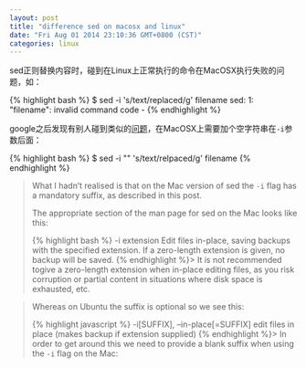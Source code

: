 ```yaml
---
layout: post
title: "difference sed on macosx and linux"
date: "Fri Aug 01 2014 23:10:36 GMT+0800 (CST)"
categories: linux
---
```


sed正则替换内容时，碰到在Linux上正常执行的命令在MacOSX执行失败的问题，如：

{% highlight bash %}
$ sed -i 's/text/replaced/g' filename
sed: 1: "filename": invalid command code -
{% endhighlight %}

google之后发现有别人碰到类似的[问题](http://www.markhneedham.com/blog/2011/01/14/sed-sed-1-invalid-command-code-r-on-mac-os-x/)，在MacOSX上需要加个空字符串在`-i`参数后面：

{% highlight bash %}
$ sed -i "" 's/text/relpaced/g' filename
{% endhighlight %}

> What I hadn’t realised is that on the Mac version of sed the `-i` flag has a mandatory suffix, as described in this post.
>
> The appropriate section of the man page for sed on the Mac looks like this:
>
> {% highlight bash %}
-i extension
    Edit files in-place, saving backups with the specified extension. If a zero-length extension is given, no backup will be saved.
{% endhighlight %}>
> It is not recommended togive a zero-length extension when in-place editing files, as you risk corruption or partial content in situations where disk space is exhausted, etc.


> Whereas on Ubuntu the suffix is optional so we see this:
>
>{% highlight javascript %}
-i[SUFFIX], –in-place[=SUFFIX]
    edit files in place (makes backup if extension supplied)
{% endhighlight %}>
> In order to get around this we need to provide a blank suffix when using the `-i` flag on the Mac:
